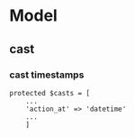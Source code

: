 # Model

## cast

### cast timestamps

```
protected $casts = [
    ...
    'action_at' => 'datetime'
    ...
    ]
```